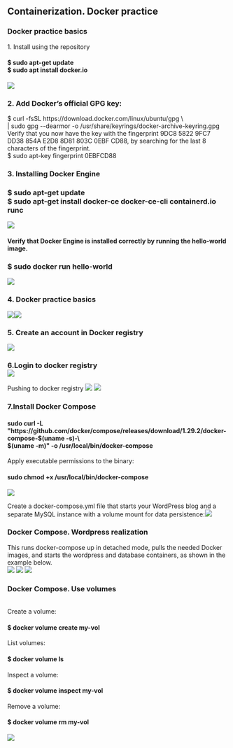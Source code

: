 <h2>Containerization. Docker practice</h2>
<head>
<h3>Docker practice basics</h3>
1. Install using the repository <h4>$ sudo apt-get update</br>$ sudo apt install docker.io</h4><img src="https://github.com/korotetskiy/img/blob/main/d1.png"><h3>2. Add Docker’s official GPG key:</br></h3>
$ curl -fsSL https://download.docker.com/linux/ubuntu/gpg \</br>
| sudo gpg --dearmor -o /usr/share/keyrings/docker-archive-keyring.gpg</br>
Verify that you now have the key with the fingerprint 9DC8 5822 9FC7 DD38 854A E2D8 8D81 803C 0EBF CD88, by searching for the last 8 characters of the fingerprint.</br>
$ sudo apt-key fingerprint 0EBFCD88</br>
<h3>3. Installing Docker Engine</br>
<h3>$ sudo apt-get update</br>
$ sudo apt-get install docker-ce docker-ce-cli containerd.io runc</h3><img src="https://github.com/korotetskiy/img/blob/main/d34.png">
<h4>Verify that Docker Engine is installed correctly by running the hello-world image.</h4><h3>$ sudo docker run hello-world</br></h3></h4><img src="https://github.com/korotetskiy/img/blob/main/d31.png">
<h3>4. Docker practice basics</h3><img src="https://github.com/korotetskiy/img/blob/main/d36.png"><img src="https://github.com/korotetskiy/img/blob/main/d37-1.png">
<h3>5. Create an account in Docker registry</h3><img src="https://github.com/korotetskiy/img/blob/main/d21.png">
<h3>6.Login to docker registry</br><img src="https://github.com/korotetskiy/img/blob/main/d33.png"></h3>

Pushing to docker registry
<img src="https://github.com/korotetskiy/img/blob/main/d4.png">
<img src="https://github.com/korotetskiy/img/blob/main/d41.png">

<h3>7.Install Docker Compose</h3>
<h4>sudo curl -L "https://github.com/docker/compose/releases/download/1.29.2/docker-compose-$(uname -s)-\</br>
$(uname -m)" -o /usr/local/bin/docker-compose</h4>
Apply executable permissions to the binary:
<h4>sudo chmod +x /usr/local/bin/docker-compose</h4><img src="https://github.com/korotetskiy/img/blob/main/d38.png">

Create a docker-compose.yml file that starts your WordPress blog and a separate MySQL instance with a volume mount for data persistence:<img src="https://github.com/korotetskiy/img/blob/main/d44.png">
<h3>Docker Compose. Wordpress realization</h3>
This runs docker-compose up in detached mode, pulls the needed Docker images, and starts the wordpress and database containers, as shown in the example below.</br><img src="https://github.com/korotetskiy/img/blob/main/d42.png">
<img src="https://github.com/korotetskiy/img/blob/main/d43.png">
<img src="https://github.com/korotetskiy/img/blob/main/D49.png">
<h3>Docker Compose. Use volumes</h3></br>
Create a volume:</br>
<h4>$ docker volume create my-vol</h4>
List volumes:</br>
<h4>$ docker volume ls</h4>
Inspect a volume:</br>
<h4>$ docker volume inspect my-vol</h4>
Remove a volume:</br>
<h4>$ docker volume rm my-vol</h4>
<img src="https://github.com/korotetskiy/img/blob/main/d45.png"></br>
</h3>
